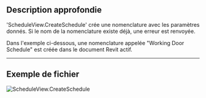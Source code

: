 ## Description approfondie
'ScheduleView.CreateSchedule' crée une nomenclature avec les paramètres donnés. Si le nom de la nomenclature existe déjà, une erreur est renvoyée.

Dans l'exemple ci-dessous, une nomenclature appelée "Working Door Schedule" est créée dans le document Revit actif.
___
## Exemple de fichier

![ScheduleView.CreateSchedule](./Revit.Elements.Views.ScheduleView.CreateSchedule_img.jpg)
